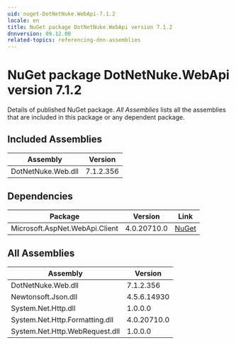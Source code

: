```yaml
---
uid: nuget-DotNetNuke.WebApi-7.1.2
locale: en
title: NuGet package DotNetNuke.WebApi version 7.1.2
dnnversion: 09.12.00
related-topics: referencing-dnn-assemblies
---
```


# NuGet package DotNetNuke.WebApi version 7.1.2
Details of published NuGet package.
*All Assemblies* lists all the assemblies that are included in this package or any dependent package.

## Included Assemblies

|Assembly|Version|
|---|---|
|DotNetNuke.Web.dll|7.1.2.356|

## Dependencies

|Package|Version|Link|
|---|---|---|
|Microsoft.AspNet.WebApi.Client|4.0.20710.0|[NuGet](https://www.nuget.org/packages/Microsoft.AspNet.WebApi.Client/4.0.20710.0)|

## All Assemblies

|Assembly|Version|
|---|---|
|DotNetNuke.Web.dll|7.1.2.356|
|Newtonsoft.Json.dll|4.5.6.14930|
|System.Net.Http.dll|1.0.0.0|
|System.Net.Http.Formatting.dll|4.0.20710.0|
|System.Net.Http.WebRequest.dll|1.0.0.0|

